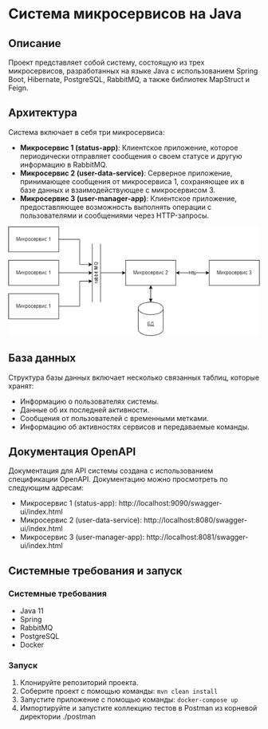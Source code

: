 # Система микросервисов на Java

## Описание

Проект представляет собой систему, состоящую из трех микросервисов, разработанных на языке Java
с использованием Spring Boot, Hibernate, PostgreSQL, RabbitMQ, а также библиотек MapStruct и Feign.

## Архитектура

Система включает в себя три микросервиса:

- **Микросервис 1 (status-app)**: Клиентское приложение, которое периодически отправляет сообщения о своем статусе и
  другую информацию в RabbitMQ.
- **Микросервис 2 (user-data-service)**: Серверное приложение, принимающее сообщения от микросервиса 1, сохраняющее их в
  базе данных и взаимодействующее с микросервисом 3.
- **Микросервис 3 (user-manager-app)**: Клиентское приложение, предоставляющее возможность выполнять операции с
  пользователями и сообщениями через HTTP-запросы.

![img.png](resources/img.png)

## База данных

Структура базы данных включает несколько связанных таблиц, которые хранят:

- Информацию о пользователях системы.
- Данные об их последней активности.
- Сообщения от пользователей с временными метками.
- Информацию об активностях сервисов и передаваемые команды.

## Документация OpenAPI

Документация для API системы создана с использованием спецификации OpenAPI.
Документацию можно просмотреть по следующим адресам:

- Микросервис 1 (status-app): http://localhost:9090/swagger-ui/index.html
- Микросервис 2 (user-data-service): http://localhost:8080/swagger-ui/index.html
- Микросервис 3 (user-manager-app): http://localhost:8081/swagger-ui/index.html

## Системные требования и запуск

### Системные требования

- Java 11
- Spring
- RabbitMQ
- PostgreSQL
- Docker

### Запуск

1. Клонируйте репозиторий проекта.
2. Соберите проект с помощью команды:
   `mvn clean install`
3. Запустите приложение с помощью команды:
   `docker-compose up`
4. Импортируйте и запустите коллекцию тестов в Postman из корневой директории ./postman

